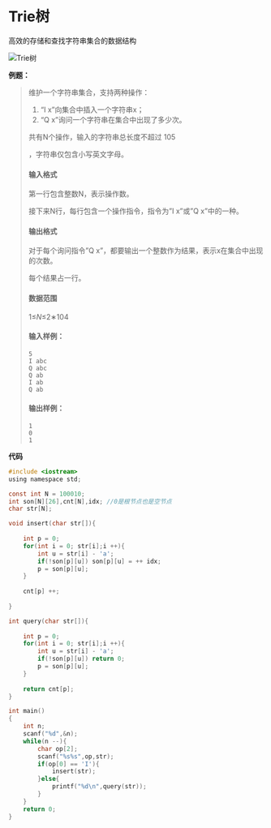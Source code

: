 # Trie树

高效的存储和查找字符串集合的数据结构



![Trie树](D:\个人资料\Notes\算法\images\Trie树.png)



**例题：**

> 维护一个字符串集合，支持两种操作：
>
> 1. “I x”向集合中插入一个字符串x；
> 2. “Q x”询问一个字符串在集合中出现了多少次。
>
> 共有N个操作，输入的字符串总长度不超过 105
>
> ，字符串仅包含小写英文字母。
>
> #### 输入格式
>
> 第一行包含整数N，表示操作数。
>
> 接下来N行，每行包含一个操作指令，指令为”I x”或”Q x”中的一种。
>
> #### 输出格式
>
> 对于每个询问指令”Q x”，都要输出一个整数作为结果，表示x在集合中出现的次数。
>
> 每个结果占一行。
>
> #### 数据范围
>
> 1≤*N*≤2∗104
>
> 
>
> #### 输入样例：
>
> ```
> 5
> I abc
> Q abc
> Q ab
> I ab
> Q ab
> ```
>
> #### 输出样例：
>
> ```
> 1
> 0
> 1
> ```



**代码**

```c
#include <iostream>
using namespace std;

const int N = 100010;
int son[N][26],cnt[N],idx; //0是根节点也是空节点
char str[N];

void insert(char str[]){
    
    int p = 0;
    for(int i = 0; str[i];i ++){
        int u = str[i] - 'a';
        if(!son[p][u]) son[p][u] = ++ idx;
        p = son[p][u];
    }
    
    cnt[p] ++;
    
}

int query(char str[]){
    
    int p = 0;
    for(int i = 0; str[i];i ++){
        int u = str[i] - 'a';
        if(!son[p][u]) return 0;
        p = son[p][u];
    }
    
    return cnt[p];
}

int main()
{
    int n;
    scanf("%d",&n);
    while(n --){
        char op[2];
        scanf("%s%s",op,str);
        if(op[0] == 'I'){
            insert(str);
        }else{
            printf("%d\n",query(str));
        }
    }
    return 0;
}
```

